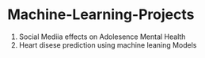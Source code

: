 # Machine-Learning-Projects 
1. Social Mediia effects on Adolesence Mental Health
2. Heart disese prediction using machine leaning Models
